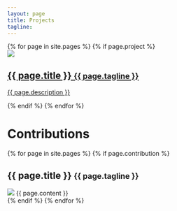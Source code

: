 ```yaml
---
layout: page
title: Projects
tagline: 
---
```



<div>  	
	{% for page in site.pages %}
	  	{% if page.project %}
			<a class="block" href="{{ BASE_PATH }}{{ page.url }}">
				<div class="well">
					<div class="hidden-phone pull-left">
						<img class="block-icon" src='{{ site.ASSET_PATH }}{{ page.icon }}'/>
					</div>
					<div >
						<h2>{{ page.title }} <small>{{ page.tagline }}</small></h2>
						<p>{{ page.description }}</p>
					</div>
				</div>
			</a>
		{% endif %}
	{% endfor %}
</div>

<div class="page-header">
<h1>Contributions</h1>
</div>

{% for page in site.pages %}
  	{% if page.contribution %}
<div class="block block-small">
	<div class="well well-small">
		<h2>{{ page.title }} <small>{{ page.tagline }}</small></h2>
		<div>
			<img class="pull-left pad-right" src='{{ site.ASSET_PATH }}{{ page.icon }}'/>
			{{ page.content }}
		</div>
	</div>
</div>
	{% endif %}
{% endfor %}
